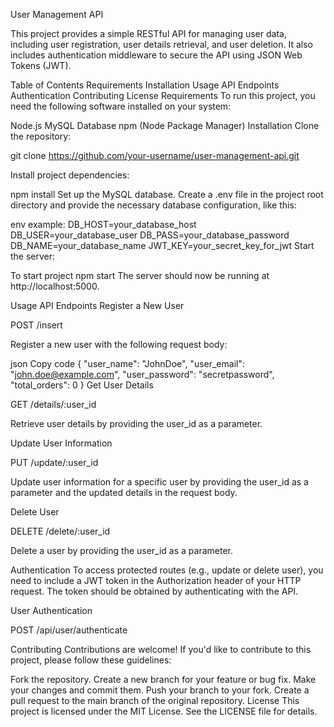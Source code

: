User Management API

This project provides a simple RESTful API for managing user data, including user registration, user details retrieval, and user deletion. It also includes authentication middleware to secure the API using JSON Web Tokens (JWT).

Table of Contents
Requirements
Installation
Usage
API Endpoints
Authentication
Contributing
License
Requirements
To run this project, you need the following software installed on your system:

Node.js
MySQL Database
npm (Node Package Manager)
Installation
Clone the repository:

git clone https://github.com/your-username/user-management-api.git

Install project dependencies:

npm install
Set up the MySQL database. Create a .env file in the project root directory and provide the necessary database configuration, like this:

env example:
DB_HOST=your_database_host
DB_USER=your_database_user
DB_PASS=your_database_password
DB_NAME=your_database_name
JWT_KEY=your_secret_key_for_jwt
Start the server:

To start project
npm start
The server should now be running at http://localhost:5000.

Usage
API Endpoints
Register a New User

POST /insert

Register a new user with the following request body:

json
Copy code
{
"user_name": "JohnDoe",
"user_email": "john.doe@example.com",
"user_password": "secretpassword",
"total_orders": 0
}
Get User Details

GET /details/:user_id

Retrieve user details by providing the user_id as a parameter.

Update User Information

PUT /update/:user_id

Update user information for a specific user by providing the user_id as a parameter and the updated details in the request body.

Delete User

DELETE /delete/:user_id

Delete a user by providing the user_id as a parameter.

Authentication
To access protected routes (e.g., update or delete user), you need to include a JWT token in the Authorization header of your HTTP request. The token should be obtained by authenticating with the API.

User Authentication

POST /api/user/authenticate

Contributing
Contributions are welcome! If you'd like to contribute to this project, please follow these guidelines:

Fork the repository.
Create a new branch for your feature or bug fix.
Make your changes and commit them.
Push your branch to your fork.
Create a pull request to the main branch of the original repository.
License
This project is licensed under the MIT License. See the LICENSE file for details.
